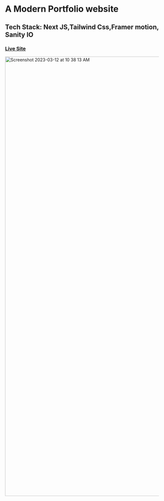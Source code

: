 # A Modern Portfolio website

## Tech Stack: Next JS,Tailwind Css,Framer motion, Sanity IO


### [Live Site](https://dev-derah.vercel.app/)


<img width="1440" alt="Screenshot 2023-03-12 at 10 38 13 AM" src="https://user-images.githubusercontent.com/55749489/224536542-0466513f-f263-4421-8924-b271453b6100.png">
